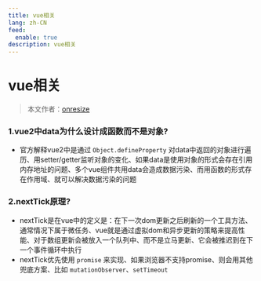 ```yaml
---
title: vue相关
lang: zh-CN
feed:
  enable: true
description: vue相关
---
```


# vue相关

> 本文作者：[onresize](https://github.com/onresize)

### 1.vue2中data为什么设计成函数而不是对象?
- 官方解释vue2中是通过 `Object.defineProperty` 对data中返回的对象进行遍历、用setter/getter监听对象的变化、如果data是使用对象的形式会存在引用内存地址的问题、多个vue组件共用data会造成数据污染、而用函数的形式存在作用域、就可以解决数据污染的问题

### 2.nextTick原理?
- nextTick是在vue中的定义是：在下一次dom更新之后刷新的一个工具方法、通常情况下属于微任务、vue就是通过虚拟dom和异步更新的策略来提高性能、对于数组更新会被放入一个队列中、而不是立马更新、它会被推迟到在下一个事件循环中执行
- nextTick优先使用 `promise` 来实现、如果浏览器不支持promise、则会用其他兜底方案、比如 `mutationObserver`、`setTimeout`

<!-- ### 3.动态组件 `<component />` 是怎么实现的? -->